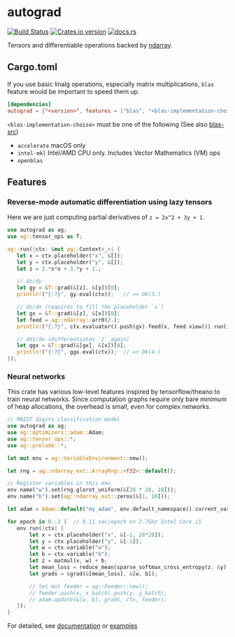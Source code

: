 # autograd

[![Build Status](https://travis-ci.org/raskr/rust-autograd.svg?branch=master)](https://travis-ci.org/raskr/rust-autograd)
[![Crates.io version](http://meritbadge.herokuapp.com/autograd)](https://crates.io/crates/autograd)
[![docs.rs](https://docs.rs/autograd/badge.svg)](https://docs.rs/autograd/)

Tensors and differentiable operations backed by [ndarray](https://github.com/rust-ndarray/ndarray).

## Cargo.toml
If you use basic linalg operations, especially matrix multiplications, `blas` feature would be important to speed them up. 
``` toml
[dependencies]
autograd = {"<version>", features = ["blas", "<blas-implementation-choise>"] }
```

`<blas-implementation-choise>` must be one of the following (See also [blas-src](https://github.com/blas-lapack-rs/blas-src))
- `accelerate` macOS only
- `intel-mkl` Intel/AMD CPU only. Includes Vector Mathematics (VM) ops
- `openblas`

## Features
### Reverse-mode automatic differentiation using lazy tensors
Here we are just computing partial derivatives of `z = 2x^2 + 3y + 1`.
 ```rust
use autograd as ag;
use ag::tensor_ops as T;

ag::run(|ctx: &mut ag::Context<_>| {
    let x = ctx.placeholder("x", &[]);
    let y = ctx.placeholder("y", &[]);
    let z = 2.*x*x + 3.*y + 1.;

    // dz/dy
    let gy = &T::grad(&[z], &[y])[0];
    println!("{:?}", gy.eval(ctx));   // => Ok(3.)

    // dz/dx (requires to fill the placeholder `x`)
    let gx = &T::grad(&[z], &[x])[0];
    let feed = ag::ndarray::arr0(2.);
    println!("{:?}", ctx.evaluator().push(gx).feed(x, feed.view()).run()[0]);  // => Ok(8.)

    // ddz/dx (differentiates `z` again)
    let ggx = &T::grad(&[gx], &[x])[0];
    println!("{:?}", ggx.eval(ctx));  // => Ok(4.)
});
 ```

 ### Neural networks
 This crate has various low-level features inspired by tensorflow/theano to train neural networks.
 Since computation graphs require only bare minimum of heap allocations, the overhead is small, even for complex networks.
 ```rust
// MNIST digits classification model
use autograd as ag;
use ag::optimizers::adam::Adam;
use ag::tensor_ops::*;
use ag::prelude::*;

let mut env = ag::VariableEnvironment::new();

let rng = ag::ndarray_ext::ArrayRng::<f32>::default();

// Register variables in this env.
env.name("w").set(rng.glorot_uniform(&[28 * 28, 10]));
env.name("b").set(ag::ndarray_ext::zeros(&[1, 10]));

let adam = Adam::default("my_adam", env.default_namespace().current_var_ids(), &mut env);

for epoch in 0..3 {  // 0.11 sec/epoch on 2.7GHz Intel Core i5
    env.run(|ctx| {
        let x = ctx.placeholder("x", &[-1, 28*28]);
        let y = ctx.placeholder("y", &[-1]);
        let w = ctx.variable("w");
        let b = ctx.variable("b");
        let z = matmul(x, w) + b;
        let mean_loss = reduce_mean(sparse_softmax_cross_entropy(z, &y), &[0], false);
        let grads = &grad(&[mean_loss], &[w, b]);

        // let mut feeder = ag::Feeder::new();
        // feeder.push(x, x_batch).push(y, y_batch);
        // adam.update(&[w, b], grads, ctx, feeder);
    });
}
 ```

For detailed, see [documentation](https://docs.rs/autograd/) or
[examples](https://github.com/raskr/rust-autograd/tree/master/examples)